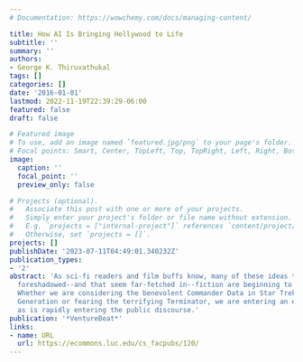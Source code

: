 ```yaml
---
# Documentation: https://wowchemy.com/docs/managing-content/

title: How AI Is Bringing Hollywood to Life
subtitle: ''
summary: ''
authors:
- George K. Thiruvathukal
tags: []
categories: []
date: '2016-01-01'
lastmod: 2022-11-19T22:39:29-06:00
featured: false
draft: false

# Featured image
# To use, add an image named `featured.jpg/png` to your page's folder.
# Focal points: Smart, Center, TopLeft, Top, TopRight, Left, Right, BottomLeft, Bottom, BottomRight.
image:
  caption: ''
  focal_point: ''
  preview_only: false

# Projects (optional).
#   Associate this post with one or more of your projects.
#   Simply enter your project's folder or file name without extension.
#   E.g. `projects = ["internal-project"]` references `content/project/deep-learning/index.md`.
#   Otherwise, set `projects = []`.
projects: []
publishDate: '2023-07-11T04:49:01.340232Z'
publication_types:
- '2'
abstract: 'As sci-fi readers and film buffs know, many of these ideas that have been
  foreshadowed--and that seem far-fetched in--fiction are beginning to seem possible.
  Whether we are considering the benevolent Commander Data in Star Trek: The Next
  Generation or fearing the terrifying Terminator, we are entering an era where AI
  as is rapidly entering the public discourse.'
publication: '*VentureBeat*'
links:
- name: URL
  url: https://ecommons.luc.edu/cs_facpubs/120/
---
```

